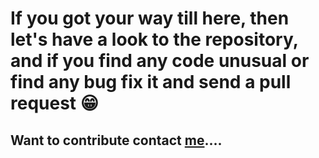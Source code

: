 # If you got your way till here, then let's have a look to the repository, and if you find any code unusual or find any bug fix it and send a pull request 😁

## Want to contribute contact [me](https://telegram.dog/iamgojoof6eyes)....


